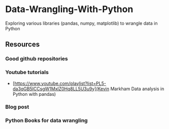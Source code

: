 # Data-Wrangling-With-Python
Exploring various libraries (pandas, numpy, matplotlib) to wrangle data in Python

## Resources

### Good github repositories

### Youtube tutorials
- [https://www.youtube.com/playlist?list=PL5-da3qGB5ICCsgW1MxlZ0Hq8LL5U3u9y](Kevin Markham Data analysis in Python with pandas)

### Blog post

### Python Books for data wrangling
